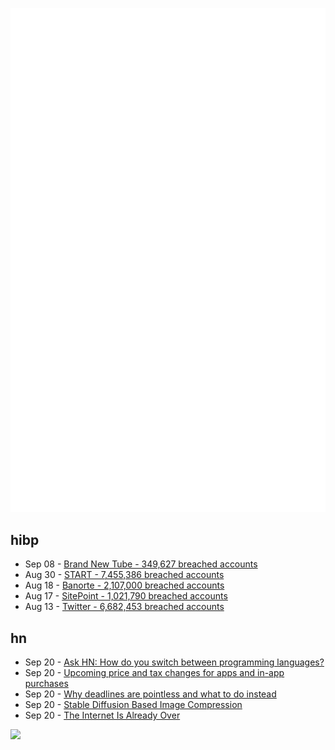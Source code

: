 ![Metrics](https://raw.githubusercontent.com/phixion/phixion/master/metrics.svg)

## hibp

<!--
for https://github.com/phixion/phixion/blob/main/.github/workflows/feeds.yml
-->
<!--START_SECTION:haveibeenpwnd-->
- Sep 08 - [Brand New Tube - 349,627 breached accounts](https://haveibeenpwned.com/PwnedWebsites#BrandNewTube)
- Aug 30 - [START - 7,455,386 breached accounts](https://haveibeenpwned.com/PwnedWebsites#Start)
- Aug 18 - [Banorte - 2,107,000 breached accounts](https://haveibeenpwned.com/PwnedWebsites#Banorte)
- Aug 17 - [SitePoint - 1,021,790 breached accounts](https://haveibeenpwned.com/PwnedWebsites#SitePoint)
- Aug 13 - [Twitter - 6,682,453 breached accounts](https://haveibeenpwned.com/PwnedWebsites#Twitter)
<!--END_SECTION:haveibeenpwnd-->

## hn

<!--
for https://github.com/phixion/phixion/blob/main/.github/workflows/feeds.yml
-->
<!--START_SECTION:hn-->
- Sep 20 - [Ask HN: How do you switch between programming languages?](https://news.ycombinator.com/item?id=32908160)
- Sep 20 - [Upcoming price and tax changes for apps and in-app purchases](https://developer.apple.com/news/?id=e1b1hcmv)
- Sep 20 - [Why deadlines are pointless and what to do instead](https://lucasfcosta.com/2022/09/15/deadlines.html)
- Sep 20 - [Stable Diffusion Based Image Compression](https://matthias-buehlmann.medium.com/stable-diffusion-based-image-compresssion-6f1f0a399202)
- Sep 20 - [The Internet Is Already Over](https://samkriss.substack.com/p/the-internet-is-already-over)
<!--END_SECTION:hn-->

<!--
for https://yhype.me
-->
![](https://hit.yhype.me/github/profile?user_id=13013670)
